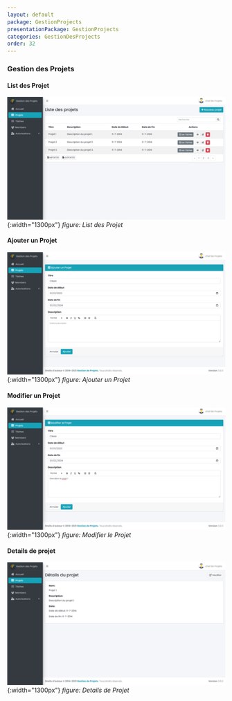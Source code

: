 ```yaml
---
layout: default
package: GestionProjects
presentationPackage: GestionProjects
categories: GestionDesProjects
order: 32
---
```

### Gestion des Projets

#### List des Projet

![index](./images/list_des_projets.png){:width="1300px"}
_figure: List des Projet_

<!-- new slide -->


#### Ajouter un Projet

![index](./images/ajouter_un_projet.png){:width="1300px"}
_figure: Ajouter un Projet_

<!-- new slide -->


#### Modifier un Projet

![index](./images/modifier_le_projet.png){:width="1300px"}
_figure: Modifier le Projet_

<!-- new slide -->


#### Details de projet

![index](./images/details_de_projet.png){:width="1300px"}
_figure: Details de Projet_
<!-- new slide -->

